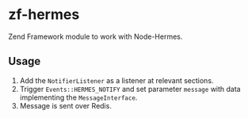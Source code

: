 # zf-hermes
Zend Framework module to work with Node-Hermes.

## Usage
1. Add the `NotifierListener` as a listener at relevant sections.
2. Trigger `Events::HERMES_NOTIFY` and set parameter `message` with
data implementing the `MessageInterface`.
3. Message is sent over Redis.
